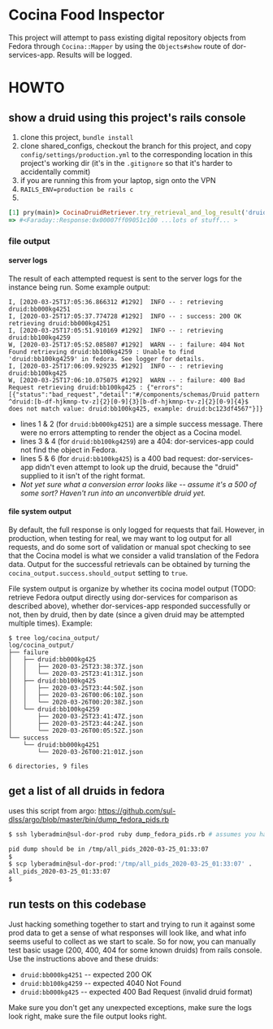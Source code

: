 # Cocina Food Inspector

This project will attempt to pass existing digital repository objects from Fedora through `Cocina::Mapper` by using the `Objects#show` route of dor-services-app.  Results will be logged.

# HOWTO

## show a druid using this project's rails console

1. clone this project, `bundle install`
1. clone shared_configs, checkout the branch for this project, and copy `config/settings/production.yml` to the corresponding location in this project's working dir (it's in the `.gitignore` so that it's harder to accidentally commit)
1. if you are running this from your laptop, sign onto the VPN
1. `RAILS_ENV=production be rails c`
1. 
```ruby
[1] pry(main)> CocinaDruidRetriever.try_retrieval_and_log_result('druid:bb000kg4251') # will also write success message to prod log, and maybe log full response output as json
=> #<Faraday::Response:0x00007ff09051c100 ...lots of stuff... >
```

### file output

#### server logs

The result of each attempted request is sent to the server logs for the instance being run.  Some example output:

```log
I, [2020-03-25T17:05:36.866312 #1292]  INFO -- : retrieving druid:bb000kg4251
I, [2020-03-25T17:05:37.774728 #1292]  INFO -- : success: 200 OK retrieving druid:bb000kg4251
I, [2020-03-25T17:05:51.910169 #1292]  INFO -- : retrieving druid:bb100kg4259
W, [2020-03-25T17:05:52.085807 #1292]  WARN -- : failure: 404 Not Found retrieving druid:bb100kg4259 : Unable to find 'druid:bb100kg4259' in fedora. See logger for details.
I, [2020-03-25T17:06:09.929235 #1292]  INFO -- : retrieving druid:bb100kg425
W, [2020-03-25T17:06:10.075075 #1292]  WARN -- : failure: 400 Bad Request retrieving druid:bb100kg425 : {"errors":[{"status":"bad_request","detail":"#/components/schemas/Druid pattern ^druid:[b-df-hjkmnp-tv-z]{2}[0-9]{3}[b-df-hjkmnp-tv-z]{2}[0-9]{4}$ does not match value: druid:bb100kg425, example: druid:bc123df4567"}]}
```

* lines 1 & 2 (for `druid:bb000kg4251`) are a simple success message.  There were no errors attempting to render the object as a Cocina model.
* lines 3 & 4 (for `druid:bb100kg4259`) are a 404: dor-services-app could not find the object in Fedora.
* lines 5 & 6 (for `druid:bb100kg425`) is a 400 bad request:  dor-services-app didn't even attempt to look up the druid, because the "druid" supplied to it isn't of the right format.
* _Not yet sure what a conversion error looks like -- assume it's a 500 of some sort?  Haven't run into an unconvertible druid yet._

#### file system output

By default, the full response is only logged for requests that fail.  However, in production, when testing for real, we may want to log output for all requests, and do some sort of validation or manual spot checking to see that the Cocina model is what we consider a valid translation of the Fedora data.  Output for the successful retrievals can be obtained by turning the `cocina_output.success.should_output` setting to `true`.

File system output is organize by whether its cocina model output (TODO: retrieve Fedora output directly using dor-services for comparison as described above), whether dor-services-app responded successfully or not, then by druid, then by date (since a given druid may be attempted multiple times).  Example:

```
$ tree log/cocina_output/
log/cocina_output/
├── failure
│   ├── druid:bb000kg425
│   │   ├── 2020-03-25T23:38:37Z.json
│   │   └── 2020-03-25T23:41:31Z.json
│   ├── druid:bb100kg425
│   │   ├── 2020-03-25T23:44:50Z.json
│   │   ├── 2020-03-26T00:06:10Z.json
│   │   └── 2020-03-26T00:20:38Z.json
│   └── druid:bb100kg4259
│       ├── 2020-03-25T23:41:47Z.json
│       ├── 2020-03-25T23:44:24Z.json
│       └── 2020-03-26T00:05:52Z.json
└── success
    └── druid:bb000kg4251
        └── 2020-03-26T00:21:01Z.json

6 directories, 9 files
```

## get a list of all druids in fedora

uses this script from argo:  https://github.com/sul-dlss/argo/blob/master/bin/dump_fedora_pids.rb

```sh
$ ssh lyberadmin@sul-dor-prod ruby dump_fedora_pids.rb # assumes you have a valid kerb ticket and access to sul-dor-prod as lyberadmin

pid dump should be in /tmp/all_pids_2020-03-25_01:33:07
$
$ scp lyberadmin@sul-dor-prod:'/tmp/all_pids_2020-03-25_01:33:07' .
all_pids_2020-03-25_01:33:07                                                               100%   35MB 336.6KB/s   01:46
$
```

## run tests on this codebase

Just hacking something together to start and trying to run it against some prod data to get a sense of what responses will look like, and what info seems useful to collect as we start to scale.  So for now, you can manually test basic usage (200, 400, 404 for some known druids) from rails console.  Use the instructions above and these druids:
* `druid:bb000kg4251` -- expected 200 OK
* `druid:bb100kg4259` -- expected 4040 Not Found
* `druid:bb000kg425` -- expected 400 Bad Request (invalid druid format)

Make sure you don't get any unexpected exceptions, make sure the logs look right, make sure the file output looks right.
